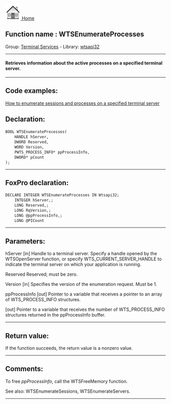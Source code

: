 [<img src="../../images/home.png"> Home ](https://github.com/VFPX/Win32API)  

## Function name : WTSEnumerateProcesses
Group: [Terminal Services](../../functions_group.md#Terminal_Services)  -  Library: [wtsapi32](../../libraries.md#wtsapi32)  
***  


#### Retrieves information about the active processes on a specified terminal server.
***  


## Code examples:
[How to enumerate sessions and processes on a specified terminal server](../../samples/sample_519.md)  

## Declaration:
```foxpro  
BOOL WTSEnumerateProcesses(
	HANDLE hServer,
	DWORD Reserved,
	WORD Version,
	PWTS_PROCESS_INFO* ppProcessInfo,
	DWORD* pCount
);  
```  
***  


## FoxPro declaration:
```foxpro  
DECLARE INTEGER WTSEnumerateProcesses IN Wtsapi32;
	INTEGER hServer,;
	LONG Reserved,;
	LONG RqVersion,;
	LONG @ppProcessInfo,;
	LONG @PICount  
```  
***  


## Parameters:
hServer 
[in] Handle to a terminal server. Specify a handle opened by the WTSOpenServer function, or specify WTS_CURRENT_SERVER_HANDLE to indicate the terminal server on which your application is running. 

Reserved 
Reserved; must be zero. 

Version 
[in] Specifies the version of the enumeration request. Must be 1. 

ppProcessInfo 
[out] Pointer to a variable that receives a pointer to an array of WTS_PROCESS_INFO structures. 

[out] Pointer to a variable that receives the number of WTS_PROCESS_INFO structures returned in the ppProcessInfo buffer.   
***  


## Return value:
If the function succeeds, the return value is a nonzero value.  
***  


## Comments:
To free <Em>ppProcessInfo</Em>, call the WTSFreeMemory function.   
  
See also: WTSEnumerateSessions, WTSEnumerateServers.  
  
***  

